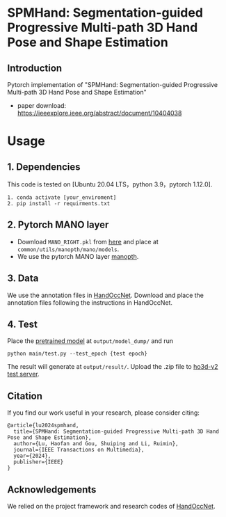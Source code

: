 # SPMHand: Segmentation-guided Progressive Multi-path 3D Hand Pose and Shape Estimation

## Introduction

Pytorch implementation of "SPMHand: Segmentation-guided Progressive Multi-path 3D Hand Pose and Shape Estimation"
- paper download: https://ieeexplore.ieee.org/abstract/document/10404038


# Usage
## 1. Dependencies
This code is tested on [Ubuntu 20.04 LTS，python 3.9，pytorch 1.12.0]. 
```
1. conda activate [your_enviroment]
2. pip install -r requirments.txt
```

## 2. Pytorch MANO layer
* Download `MANO_RIGHT.pkl` from [here](https://mano.is.tue.mpg.de/) and place at `common/utils/manopth/mano/models`. 
* We use the pytorch MANO layer [manopth](https://github.com/hassony2/manopth).

## 3. Data
We use the annotation files in [HandOccNet](https://github.com/namepllet/HandOccNet). Download and place the annotation files following the instructions in HandOccNet.

## 4. Test
Place the [pretrained model](https://1drv.ms/u/s!AsjOlKfg2ljb2S9uWqzfu6fEUiSD?e=058TZV) at `output/model_dump/` and run
```
python main/test.py --test_epoch {test epoch}  
```  
The result will generate at `output/result/`. Upload the .zip file to [ho3d-v2 test server](https://codalab.lisn.upsaclay.fr/competitions/4318).




## Citation

If you find our work useful in your research, please consider citing:

```
@article{lu2024spmhand,
  title={SPMHand: Segmentation-guided Progressive Multi-path 3D Hand Pose and Shape Estimation},
  author={Lu, Haofan and Gou, Shuiping and Li, Ruimin},
  journal={IEEE Transactions on Multimedia},
  year={2024},
  publisher={IEEE}
}
```

## Acknowledgements
We relied on the project framework and research codes of [HandOccNet](https://github.com/namepllet/HandOccNet).
